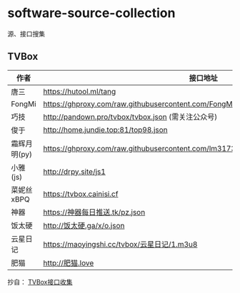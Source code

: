 # software-source-collection
源、接口搜集




## TVBox

作者	|接口地址
------|-----
唐三 |	https://hutool.ml/tang
FongMi | https://ghproxy.com/raw.githubusercontent.com/FongMi/CatVodSpider/main/json/config.json
巧技 | http://pandown.pro/tvbox/tvbox.json (需关注公众号)
俊于 | http://home.jundie.top:81/top98.json
霜辉月明(py) | https://ghproxy.com/raw.githubusercontent.com/lm317379829/PyramidStore/pyramid/py.json
小雅(js) | http://drpy.site/js1
菜妮丝xBPQ | https://tvbox.cainisi.cf
神器 | https://神器每日推送.tk/pz.json
饭太硬 | http://饭太硬.ga/x/o.json
云星日记 | https://maoyingshi.cc/tvbox/云星日记/1.m3u8
肥猫 | http://肥猫.love

抄自：
[TVBox接口收集](https://www.appmiu.com/16070.html)
